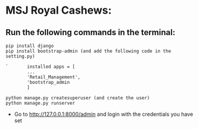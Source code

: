 # MSJ Royal Cashews:
																		
## Run the following commands in the terminal:			
`pip install django            `     
`pip install bootstrap-admin (and add the following code in the setting.py) `                            

	`		installed apps = [                                    
			...
			'Retail_Management',
			'bootstrap_admin 
			]
`python manage.py createsuperuser (and create the user)          `      `
 python manage.py runserver
`  
* Go to http://127.0.0.1:8000/admin and login with the credentials you have set